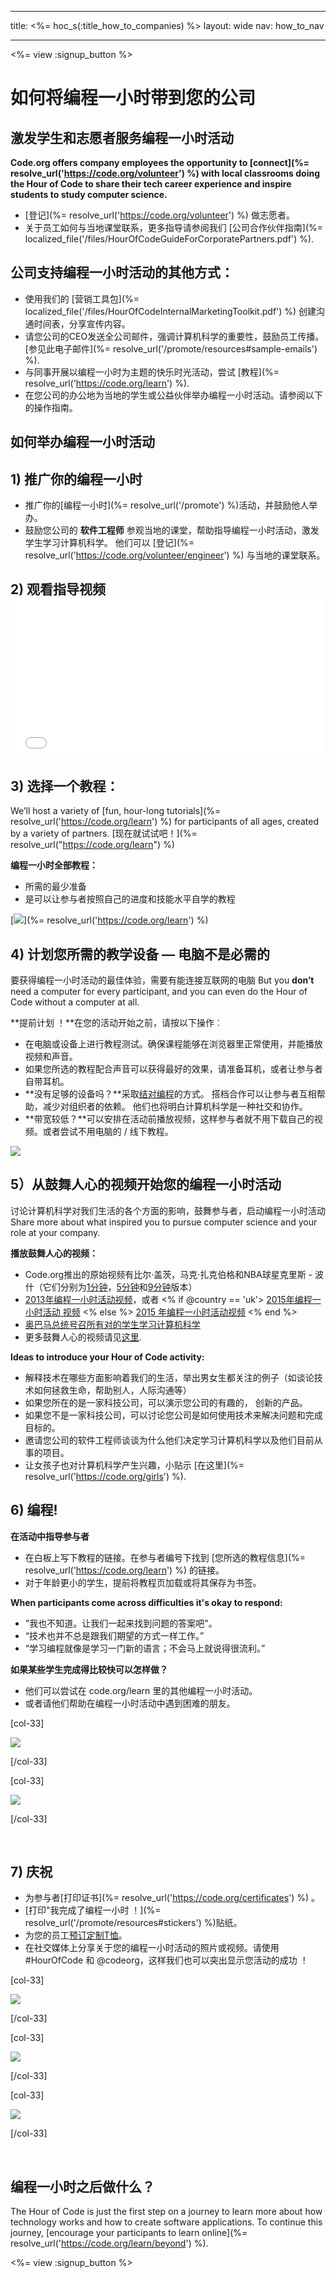 * * *

title: <%= hoc_s(:title_how_to_companies) %> layout: wide nav: how_to_nav

* * *

<%= view :signup_button %>

# 如何将编程一小时带到您的公司

## 激发学生和志愿者服务编程一小时活动

**Code.org offers company employees the opportunity to [connect](%= resolve_url('https://code.org/volunteer') %) with local classrooms doing the Hour of Code to share their tech career experience and inspire students to study computer science.**

  * [登记](%= resolve_url('https://code.org/volunteer') %) 做志愿者。
  * 关于员工如何与当地课堂联系，更多指导请参阅我们 [公司合作伙伴指南](%= localized_file('/files/HourOfCodeGuideForCorporatePartners.pdf') %).

## 公司支持编程一小时活动的其他方式：

  * 使用我们的 [营销工具包](%= localized_file('/files/HourOfCodeInternalMarketingToolkit.pdf') %) 创建沟通时间表，分享宣传内容。
  * 请您公司的CEO发送全公司邮件，强调计算机科学的重要性，鼓励员工传播。 [参见此电子邮件](%= resolve_url('/promote/resources#sample-emails') %).
  * 与同事开展以编程一小时为主题的快乐时光活动，尝试 [教程](%= resolve_url('https://code.org/learn') %).
  * 在您公司的办公地为当地的学生或公益伙伴举办编程一小时活动。请参阅以下的操作指南。

## 如何举办编程一小时活动

## 1) 推广你的编程一小时

  * 推广你的[编程一小时](%= resolve_url('/promote') %)活动，并鼓励他人举办。
  * 鼓励您公司的 **软件工程师** 参观当地的课堂，帮助指导编程一小时活动，激发学生学习计算机科学。 他们可以 [登记](%= resolve_url('https://code.org/volunteer/engineer') %) 与当地的课堂联系。

## 2) 观看指导视频 <iframe width="500" height="255" src="//www.youtube.com/embed/SrnvvWDm73k" frameborder="0" allowfullscreen></iframe>
## 3) 选择一个教程：

We’ll host a variety of [fun, hour-long tutorials](%= resolve_url('https://code.org/learn') %) for participants of all ages, created by a variety of partners. [现在就试试吧！](%= resolve_url("https://code.org/learn") %)

**编程一小时全部教程：**

  * 所需的最少准备
  * 是可以让参与者按照自己的进度和技能水平自学的教程

[![](/images/fit-700/tutorials.png)](%= resolve_url('https://code.org/learn') %)

## 4) 计划您所需的教学设备 — 电脑不是必需的

要获得编程一小时活动的最佳体验，需要有能连接互联网的电脑 But you **don’t** need a computer for every participant, and you can even do the Hour of Code without a computer at all.

**提前计划 ！**在您的活动开始之前，请按以下操作︰

  * 在电脑或设备上进行教程测试。确保课程能够在浏览器里正常使用，并能播放视频和声音。
  * 如果您所选的教程配合声音可以获得最好的效果，请准备耳机，或者让参与者自带耳机。
  * **没有足够的设备吗？**采取[结对编程](https://www.youtube.com/watch?v=vgkahOzFH2Q)的方式。 搭档合作可以让参与者互相帮助，减少对组织者的依赖。 他们也将明白计算机科学是一种社交和协作。
  * **带宽较低？**可以安排在活动前播放视频，这样参与者就不用下载自己的视频。或者尝试不用电脑的 / 线下教程。

![](/images/fit-350/group_ipad.jpg)

## 5）从鼓舞人心的视频开始您的编程一小时活动

讨论计算机科学对我们生活的各个方面的影响，鼓舞参与者，启动编程一小时活动 Share more about what inspired you to pursue computer science and your role at your company.

**播放鼓舞人心的视频：**

  * Code.org推出的原始视频有比尔·盖茨，马克·扎克伯格和NBA球星克里斯 - 波什（它们分别为[1分钟](https://www.youtube.com/watch?v=qYZF6oIZtfc)，[5分钟](https://www.youtube.com/watch?v=nKIu9yen5nc)和[9分钟](https://www.youtube.com/watch?v=dU1xS07N-FA)版本）
  * [2013年编程一小时活动视频](https://www.youtube.com/watch?v=FC5FbmsH4fw)，或者 <% if @country == 'uk'> [ 2015年编程一小时活动 视频](https://www.youtube.com/watch?v=7L97YMYqLHc) <% else %> [ 2015 年编程一小时活动视频](https://www.youtube.com/watch?v=7L97YMYqLHc) <% end %>
  * [奥巴马总统号召所有对的学生学习计算机科学](https://www.youtube.com/watch?v=6XvmhE1J9PY)
  * 更多鼓舞人心的视频请见[这里](https://www.youtube.com/playlist?list=PLzdnOPI1iJNfpD8i4Sx7U0y2MccnrNZuP).

**Ideas to introduce your Hour of Code activity:**

  * 解释技术在哪些方面影响着我们的生活，举出男女生都关注的例子（如谈论技术如何拯救生命，帮助别人，人际沟通等） 
  * 如果您所在的是一家科技公司，可以演示您公司的有趣的， 创新的产品。
  * 如果您不是一家科技公司，可以讨论您公司是如何使用技术来解决问题和完成目标的。
  * 邀请您公司的软件工程师谈谈为什么他们决定学习计算机科学以及他们目前从事的项目。
  * 让女孩子也对计算机科学产生兴趣，小贴示 [在这里](%= resolve_url('https://code.org/girls') %).

## 6) 编程!

**在活动中指导参与者**

  * 在白板上写下教程的链接。在参与者编号下找到 [您所选的教程信息](%= resolve_url('https://code.org/learn') %) 的链接。
  * 对于年龄更小的学生，提前将教程页加载或将其保存为书签。

**When participants come across difficulties it's okay to respond:**

  * "我也不知道。让我们一起来找到问题的答案吧"。
  * “技术也并不总是跟我们期望的方式一样工作。”
  * “学习编程就像是学习一门新的语言；不会马上就说得很流利。”

**如果某些学生完成得比较快可以怎样做？**

  * 他们可以尝试在 code.org/learn 里的其他编程一小时活动。
  * 或者请他们帮助在编程一小时活动中遇到困难的朋友。

[col-33]

![](/images/fit-250/highschoolgirls.jpeg)

[/col-33]

[col-33]

![](/images/fit-300/group_ar.jpg)

[/col-33]

<p style="clear:both">
  &nbsp;
</p>

## 7) 庆祝

  * 为参与者[打印证书](%= resolve_url('https://code.org/certificates') %) 。
  * [打印"我完成了编程一小时 ！](%= resolve_url('/promote/resources#stickers') %)贴纸。
  * 为您的员工[预订定制T恤](http://blog.code.org/post/132608499493/hour-of-code-shirts-and-more)。
  * 在社交媒体上分享关于您的编程一小时活动的照片或视频。请使用 #HourOfCode 和 @codeorg，这样我们也可以突出显示您活动的成功 ！

[col-33]

![](/images/fit-250/celebrate2.jpeg)

[/col-33]

[col-33]

![](/images/fit-260/highlight-certificates.jpg)

[/col-33]

[col-33]

![](/images/fit-300/boy-certificate.jpg)

[/col-33]

<p style="clear:both">
  &nbsp;
</p>

## 编程一小时之后做什么？

The Hour of Code is just the first step on a journey to learn more about how technology works and how to create software applications. To continue this journey, [encourage your participants to learn online](%= resolve_url('https://code.org/learn/beyond') %).

<%= view :signup_button %>
